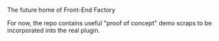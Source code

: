 The future home of Front-End Factory

For now, the repo contains useful "proof of concept" demo scraps to be incorporated into 
the real plugin.
